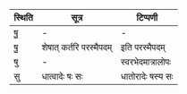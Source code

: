 | स्थिति | सूत्र | टिप्पणी |
| ----- | ------- | ------ |
| षु॒ | - | - |
| षु॒ | शेषात् कर्तरि परस्मैपदम् | इति परस्मैपदम् |
| षु | - | स्वरभेदमात्रालोपः |
| सु | धात्वादेः षः सः | धातोरादेः षस्य सः |

